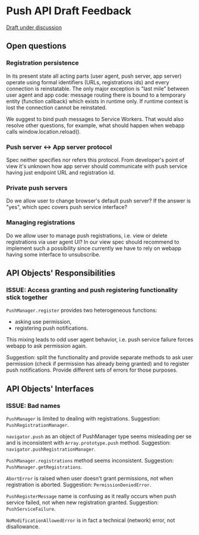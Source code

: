 # Push API Draft Feedback

[Draft under discussion](https://dvcs.w3.org/hg/push/raw-file/tip/index.html)

## Open questions

### Registration persistence

In its present state all acting parts (user agent, push server, app server) operate using formal identifiers (URLs, registrations ids) and every connection is reinstatable. The only major exception is "last mile" between user agent and app code: message routing there is bound to a temporary entity (function callback) which exists in runtime only. If runtime context is lost the connection cannot be reinstated.

We suggest to bind push messages to Service Workers. That would also resolve other questions, for example, what should happen when webapp calls window.location.reload().

### Push server <-> App server protocol

Spec neither specifies nor refers this protocol. From developer's point of view it's unknown how app server should communicate with push service having just endpoint URL and registration id.

### Private push servers

Do we allow user to change browser's default push server? If the answer is "yes", which spec covers push service interface?

### Managing registrations

Do we allow user to manage push registrations, i.e. view or delete registrations via user agent UI? In our view spec should recommend to implement such a possibility since currently we have to rely on webapp having some interface to unsubscribe.

## API Objects' Responsibilities

### ISSUE: Access granting and push registering functionality stick together

`PushManager.register` provides two heterogeneous functions:

  * asking use permission,
  * registering push notifications.

This mixing leads to odd user agent behavior, i.e. push service failure forces webapp to ask permission again.

Suggestion: split the functionality and provide separate methods to ask user permission (check if permission has already being granted) and to register push notifications. Provide different sets of errors for those purposes.

## API Objects' Interfaces

### ISSUE: Bad names

`PushManager` is limited to dealing with registrations. Suggestion: `PushRegistrationManager`.

`navigator.push` as an object of PushManager type seems misleading per se and is inconsistent with `Array.prototype.push` method. Suggestion: `navigator.pushRegistrationManager`.

`PushManager.registrations` method seems inconsistent. Suggestion: `PushManager.getRegistrations`.

`AbortError` is raised when user doesn't grant permissions, not when registration is aborted. Suggestion: `PermissionDeniedError`.

`PushRegisterMessage` name is confusing as it really occurs when push service failed, not when new registration granted. Suggestion: `PushServiceFailure`.

`NoModificationAllowedError` is in fact a technical (network) error, not disallowance.
